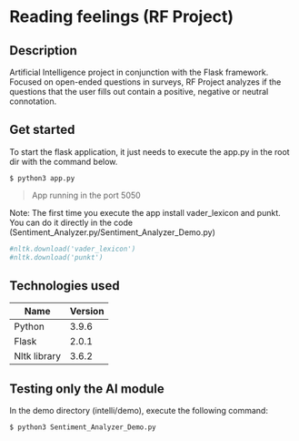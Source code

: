 # Reading feelings (RF Project)

## Description
Artificial Intelligence project in conjunction with the Flask framework. Focused on open-ended questions in surveys, RF Project analyzes if the questions that the user fills out contain a positive, negative or neutral connotation.

## Get started
To start the flask application, it just needs to execute the app.py in the root dir with the command below.

`$ python3 app.py`

> App running in the port 5050

Note: The first time you execute the app install vader_lexicon and punkt. You can do it directly in the code (Sentiment_Analyzer.py/Sentiment_Analyzer_Demo.py)

```python
#nltk.download('vader_lexicon')
#nltk.download('punkt')
```

## Technologies used
                    
Name  | Version
------------- | -------------
Python  | 3.9.6
Flask  | 2.0.1
Nltk library  | 3.6.2

## Testing only the AI module
In the demo directory (intelli/demo), execute the following command:

`$ python3 Sentiment_Analyzer_Demo.py`